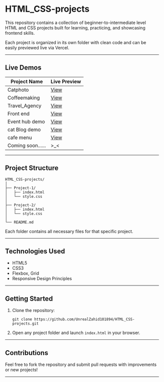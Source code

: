 # HTML_CSS-projects
This repository contains a collection of beginner-to-intermediate level HTML and CSS projects built for learning, practicing, and showcasing frontend skills.

Each project is organized in its own folder with clean code and can be easily previewed live via Vercel.

---

## Live Demos

| Project Name       | Live Preview                                                                 |
|--------------------|------------------------------------------------------------------------------|
| Catphoto           | [View](https://html-css-projects-steel.vercel.app/)                          |
| Coffeemaking       | [View](https://html-css-projects-t5zs.vercel.app/)                           |
| Travel_Agency      | [View](https://travelagencyweb.vercel.app/)                                  |
| Front end          | [View](https://html-css-projects-i8y6.vercel.app/)                           |
| Event hub demo     | [View](https://html-css-projects-dh38.vercel.app/)                           |
| cat Blog demo      | [View](https://html-css-projects-4d1s.vercel.app/)                           |
| cafe menu          | [View](https://html-css-projects-al9n.vercel.app/)                           |
| Coming soon......  | >_<                                                                          |
---

## Project Structure

```
HTML_CSS-projects/
│
├── Project-1/
│   ├── index.html
│   └── style.css
│
├── Project-2/
│   ├── index.html
│   └── style.css
│
└── README.md
```

Each folder contains all necessary files for that specific project.

---

## Technologies Used

- HTML5
- CSS3
- Flexbox, Grid
- Responsive Design Principles

---

## Getting Started

1. Clone the repository:
   ```
   git clone https://github.com/UnrealZahid101894/HTML_CSS-projects.git
   ```
2. Open any project folder and launch `index.html` in your browser.

---

## Contributions

Feel free to fork the repository and submit pull requests with improvements or new projects!

---
